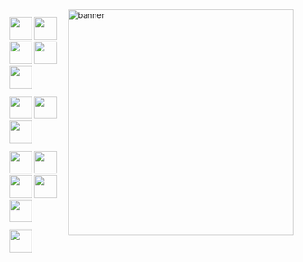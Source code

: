 <img align="right" alt="banner" width="400" src="https://media1.giphy.com/media/v1.Y2lkPTc5MGI3NjExdWR0dXdkOHRjMzk4dnZvNnE5MmZ3MXk5N3U4OTMycjJyemU0bTRuNSZlcD12MV9pbnRlcm5hbF9naWZfYnlfaWQmY3Q9Zw/Rpl1sod1vCXK0L2SUN/giphy.webp">

  <img src="https://cdn.jsdelivr.net/gh/devicons/devicon@latest/icons/javascript/javascript-plain.svg" height="40" width="40"/>  <img src="https://cdn.jsdelivr.net/gh/devicons/devicon@latest/icons/react/react-original.svg" height="40" width="40" /> <img src="https://cdn.jsdelivr.net/gh/devicons/devicon@latest/icons/nextjs/nextjs-line.svg" height="40" width="40"/> <img src="https://cdn.jsdelivr.net/gh/devicons/devicon@latest/icons/express/express-original.svg" height="40" width="40" /><img src="https://cdn.jsdelivr.net/gh/devicons/devicon@latest/icons/mongodb/mongodb-original.svg" height="40" width="40"/>



  <img src="https://cdn.jsdelivr.net/gh/devicons/devicon@latest/icons/php/php-original.svg" height="40" width="40" /> <img src="https://cdn.jsdelivr.net/gh/devicons/devicon@latest/icons/laravel/laravel-original.svg" height="40" width="40"/> <img src="https://cdn.jsdelivr.net/gh/devicons/devicon@latest/icons/mysql/mysql-original.svg" height="40" width="40"/>


  
  <img src="https://cdn.jsdelivr.net/gh/devicons/devicon@latest/icons/html5/html5-plain.svg" height="40" width="40"/> <img src="https://cdn.jsdelivr.net/gh/devicons/devicon@latest/icons/css3/css3-plain.svg" height="40" width="40" /> <img src="https://cdn.jsdelivr.net/gh/devicons/devicon@latest/icons/sass/sass-original.svg" height="40" width="40"/> <img src="https://cdn.jsdelivr.net/gh/devicons/devicon@latest/icons/bootstrap/bootstrap-original.svg" height="40" width="40"/> <img src="https://cdn.jsdelivr.net/gh/devicons/devicon@latest/icons/tailwindcss/tailwindcss-original.svg" height="40" width="40" />



  <img src="https://cdn.jsdelivr.net/gh/devicons/devicon@latest/icons/git/git-plain.svg" height="40" width="40" />
          
          
          
          








